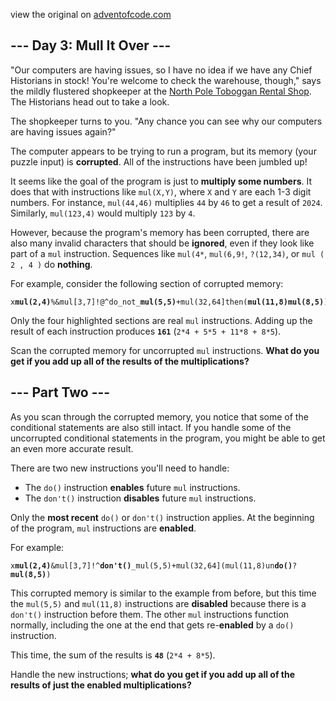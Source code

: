 view the original on <a href=https://adventofcode.com/2024/day/3>adventofcode.com</a>
<h2>--- Day 3: Mull It Over ---</h2><p>"Our computers are having issues, so I have no idea if we have any Chief Historians <span title="There's a spot reserved for Chief Historians between the green toboggans and the red toboggans. They've never actually had any Chief Historians in stock, but it's best to be prepared.">in stock</span>! You're welcome to check the warehouse, though," says the mildly flustered shopkeeper at the <a href="/2020/day/2">North Pole Toboggan Rental Shop</a>. The Historians head out to take a look.</p>
<p>The shopkeeper turns to you. "Any chance you can see why our computers are having issues again?"</p>
<p>The computer appears to be trying to run a program, but its memory (your puzzle input) is <b>corrupted</b>. All of the instructions have been jumbled up!</p>
<p>It seems like the goal of the program is just to <b>multiply some numbers</b>. It does that with instructions like <code>mul(X,Y)</code>, where <code>X</code> and <code>Y</code> are each 1-3 digit numbers. For instance, <code>mul(44,46)</code> multiplies <code>44</code> by <code>46</code> to get a result of <code>2024</code>. Similarly, <code>mul(123,4)</code> would multiply <code>123</code> by <code>4</code>.</p>
<p>However, because the program's memory has been corrupted, there are also many invalid characters that should be <b>ignored</b>, even if they look like part of a <code>mul</code> instruction. Sequences like <code>mul(4*</code>, <code>mul(6,9!</code>, <code>?(12,34)</code>, or <code>mul ( 2 , 4 )</code> do <b>nothing</b>.</p>
<p>For example, consider the following section of corrupted memory:</p>
<pre><code>x<b>mul(2,4)</b>%&amp;mul[3,7]!@^do_not_<b>mul(5,5)</b>+mul(32,64]then(<b>mul(11,8)mul(8,5)</b>)</code></pre>
<p>Only the four highlighted sections are real <code>mul</code> instructions. Adding up the result of each instruction produces <code><b>161</b></code> (<code>2*4 + 5*5 + 11*8 + 8*5</code>).</p>
<p>Scan the corrupted memory for uncorrupted <code>mul</code> instructions. <b>What do you get if you add up all of the results of the multiplications?</b></p>
<h2 id="part2">--- Part Two ---</h2><p>As you scan through the corrupted memory, you notice that some of the conditional statements are also still intact. If you handle some of the uncorrupted conditional statements in the program, you might be able to get an even more accurate result.</p>
<p>There are two new instructions you'll need to handle:</p>
<ul>
<li>The <code>do()</code> instruction <b>enables</b> future <code>mul</code> instructions.</li>
<li>The <code>don't()</code> instruction <b>disables</b> future <code>mul</code> instructions.</li>
</ul>
<p>Only the <b>most recent</b> <code>do()</code> or <code>don't()</code> instruction applies. At the beginning of the program, <code>mul</code> instructions are <b>enabled</b>.</p>
<p>For example:</p>
<pre><code>x<b>mul(2,4)</b>&amp;mul[3,7]!^<b>don't()</b>_mul(5,5)+mul(32,64](mul(11,8)un<b>do()</b>?<b>mul(8,5)</b>)</code></pre>
<p>This corrupted memory is similar to the example from before, but this time the <code>mul(5,5)</code> and <code>mul(11,8)</code> instructions are <b>disabled</b> because there is a <code>don't()</code> instruction before them. The other <code>mul</code> instructions function normally, including the one at the end that gets re-<b>enabled</b> by a <code>do()</code> instruction.</p>
<p>This time, the sum of the results is <code><b>48</b></code> (<code>2*4 + 8*5</code>).</p>
<p>Handle the new instructions; <b>what do you get if you add up all of the results of just the enabled multiplications?</b></p>

